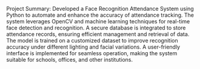 Project Summary:
Developed a Face Recognition Attendance System using Python to automate and enhance the accuracy of attendance tracking. The system leverages OpenCV and machine learning techniques for real-time face detection and recognition. A secure database is integrated to store attendance records, ensuring efficient management and retrieval of data. The model is trained on a customized dataset to improve recognition accuracy under different lighting and facial variations. A user-friendly interface is implemented for seamless operation, making the system suitable for schools, offices, and other institutions.
